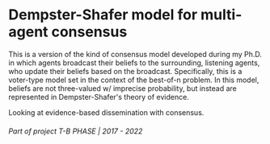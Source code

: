 # Dempster-Shafer model for multi-agent consensus

This is a version of the kind of consensus model developed during my Ph.D. in which agents broadcast their beliefs to the surrounding, listening agents, who update their beliefs based on the broadcast. Specifically, this is a voter-type model set in the context of the best-of-n problem. In this model, beliefs are not three-valued w/ imprecise probability, but instead are represented in Dempster-Shafer's theory of evidence.

Looking at evidence-based dissemination with consensus.

###### Part of project T-B PHASE | 2017 - 2022
